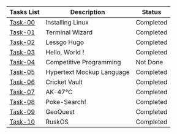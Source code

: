 
**Tasks List**|**Description**|**Status**
--------------|---------------|---------------
[Task-00](https://github.com/sachin-bhai/amFOSS-tasks/tree/main/task-00)|Installing Linux|Completed
[Task-01](https://github.com/sachin-bhai/amFOSS-tasks/tree/main/task-01)|Terminal Wizard|Completed
[Task-02](https://github.com/sachin-bhai/amFOSS-tasks/tree/main/task-02)|Lessgo Hugo|Completed
[Task-03](https://github.com/sachin-bhai/amFOSS-tasks/tree/main/task-03)|Hello, World ! |Completed 
[Task-04](https://github.com/sachin-bhai/amFOSS-tasks/tree/main/task-04)|Competitive Programming|Not Done
[Task-05](https://github.com/sachin-bhai/amFOSS-tasks/tree/main/task-05)|Hypertext Mockup Language|Completed
[Task-06](https://github.com/sachin-bhai/amFOSS-tasks/tree/main/task-06)|Cricket Vault|Completed
[Task-07](https://github.com/sachin-bhai/amFOSS-tasks/blob/main/task-07)|AK-47℃|Completed
[Task-08](https://github.com/sachin-bhai/amFOSS-tasks/tree/main/task-08)|Poke-Search!|Completed
[Task-09](https://github.com/sachin-bhai/amFOSS-tasks/tree/main/task-09)|GeoQuest|Completed
[Task-10](https://github.com/sachin-bhai/amFOSS-tasks/tree/main/task-10)|RuskOS |Completed
